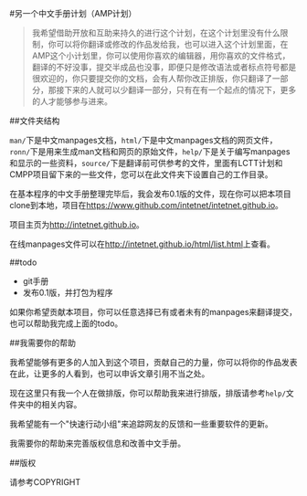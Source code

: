 #另一个中文手册计划（AMP计划）

> 我希望借助开放和互助来持久的进行这个计划，在这个计划里没有什么限制，你可以将你翻译或修改的作品发给我，也可以进入这个计划里面，在AMP这个小计划里，你可以使用你喜欢的编辑器，用你喜欢的文件格式，翻译的不好没事，提交半成品也没事，即便只是修改语法或者标点符号都是很欢迎的，你只要提交你的文档，会有人帮你改正排版，你只翻译了一部分，那接下来的人就可以少翻译一部分，只有在有一个起点的情况下，更多的人才能够参与进来。

##文件夹结构

`man/`下是中文manpages文档，`html/`下是中文manpages文档的网页文件，`ronn/`下是用来生成man文档和网页的原始文件，`help/`下是关于编写manpages和显示的一些资料，`source/`下是翻译前可供参考的文件，里面有LCTT计划和CMPP项目留下来的一些文件，您可以在此文件夹下设置自己的工作目录。

在基本程序的中文手册整理完毕后，我会发布0.1版的文件，现在你可以把本项目clone到本地，项目在<https://www.github.com/intetnet/intetnet.github.io>。

项目主页为<http://intetnet.github.io>。

在线manpages文件可以在<http://intetnet.github.io/html/list.html>上查看。

##todo

* git手册
* 发布0.1版，并打包为程序
    
如果你希望贡献本项目，你可以任意选择已有或者未有的manpages来翻译提交，也可以帮助我完成上面的todo。

##我需要你的帮助

我希望能够有更多的人加入到这个项目，贡献自己的力量，你可以将你的作品发表在此，让更多的人看到，也可以申诉文章引用不当之处。

现在这里只有我一个人在做排版，你可以帮助我来进行排版，排版请参考`help/`文件夹中的相关内容。

我希望能有一个"快速行动小组"来追踪网友的反馈和一些重要软件的更新。

我需要你的帮助来完善版权信息和改善中文手册。

##版权

请参考COPYRIGHT
